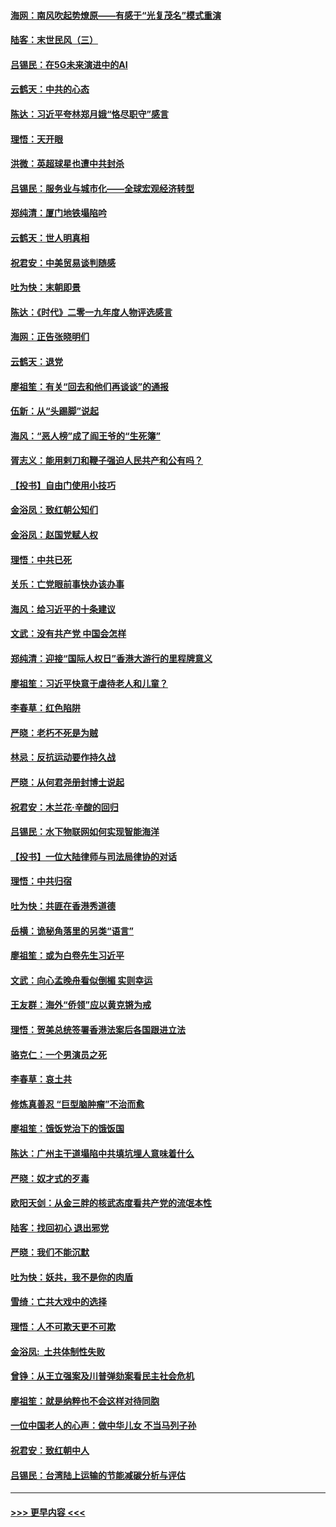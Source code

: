 #### [海网：南风吹起势燎原——有感于“光复茂名”模式重演](../pages/nsc993/n11732308.md?t=12192101) 
#### [陆客：末世民风（三）](../pages/nsc993/n11732211.md?t=12192101) 
#### [吕锡民：在5G未来演进中的AI](../pages/nsc993/n11730010.md?t=12192101) 
#### [云鹤天：中共的心态](../pages/nsc993/n11729906.md?t=12192101) 
#### [陈达：习近平夸林郑月娥“恪尽职守”感言](../pages/nsc993/n11729881.md?t=12192101) 
#### [理悟：天开眼](../pages/nsc993/n11729699.md?t=12192101) 
#### [洪微：英超球星也遭中共封杀](../pages/nsc993/n11727243.md?t=12192101) 
#### [吕锡民：服务业与城市化——全球宏观经济转型](../pages/nsc993/n11725845.md?t=12192101) 
#### [郑纯清：厦门地铁塌陷吟](../pages/nsc993/n11725813.md?t=12192101) 
#### [云鹤天：世人明真相](../pages/nsc993/n11725621.md?t=12192101) 
#### [祝君安：中美贸易谈判随感](../pages/nsc993/n11725609.md?t=12192101) 
#### [吐为快：末朝即景](../pages/nsc993/n11723365.md?t=12192101) 
#### [陈达：《时代》二零一九年度人物评选感言](../pages/nsc993/n11723337.md?t=12192101) 
#### [海网：正告张晓明们](../pages/nsc993/n11723228.md?t=12192101) 
#### [云鹤天：退党](../pages/nsc993/n11723056.md?t=12192101) 
#### [廖祖笙：有关“回去和他们再谈谈”的通报](../pages/nsc993/n11722442.md?t=12192101) 
#### [伍新：从“头踢脚”说起](../pages/nsc993/n11722429.md?t=12192101) 
#### [海风：“恶人榜”成了阎王爷的“生死簿”](../pages/nsc993/n11722272.md?t=12192101) 
#### [胥志义：能用剌刀和鞭子强迫人民共产和公有吗？](../pages/nsc993/n11720569.md?t=12192101) 
#### [【投书】自由门使用小技巧](../pages/nsc993/n11720180.md?t=12192101) 
#### [金浴凤：致红朝公知们](../pages/nsc993/n11720563.md?t=12192101) 
#### [金浴凤：赵国党赋人权](../pages/nsc993/n11720533.md?t=12192101) 
#### [理悟：中共已死](../pages/nsc993/n11720233.md?t=12192101) 
#### [关乐：亡党眼前事快办该办事](../pages/nsc993/n11719160.md?t=12192101) 
#### [海风：给习近平的十条建议](../pages/nsc993/n11717616.md?t=12192101) 
#### [文武：没有共产党 中国会怎样](../pages/nsc993/n11717584.md?t=12192101) 
#### [郑纯清：迎接“国际人权日”香港大游行的里程牌意义](../pages/nsc993/n11717417.md?t=12192101) 
#### [廖祖笙：习近平快意于虐待老人和儿童？](../pages/nsc993/n11715313.md?t=12192101) 
#### [李春草：红色陷阱](../pages/nsc993/n11715029.md?t=12192101) 
#### [严晓：老朽不死是为贼](../pages/nsc993/n11712910.md?t=12192101) 
#### [林忌：反抗运动要作持久战](../pages/nsc993/n11712623.md?t=12192101) 
#### [严晓：从何君尧册封博士说起](../pages/nsc993/n11712465.md?t=12192101) 
#### [祝君安：木兰花·辛酸的回归](../pages/nsc993/n11712381.md?t=12192101) 
#### [吕锡民：水下物联网如何实现智能海洋](../pages/nsc993/n11711158.md?t=12192101) 
#### [【投书】一位大陆律师与司法局律协的对话](../pages/nsc993/n11709675.md?t=12192101) 
#### [理悟：中共归宿](../pages/nsc993/n11710059.md?t=12192101) 
#### [吐为快：共匪在香港秀道德](../pages/nsc993/n11709979.md?t=12192101) 
#### [岳横：诡秘角落里的另类“语言”](../pages/nsc993/n11709792.md?t=12192101) 
#### [廖祖笙：或为白卷先生习近平](../pages/nsc993/n11708330.md?t=12192101) 
#### [文武：向心孟晚舟看似倒楣 实则幸运](../pages/nsc993/n11708236.md?t=12192101) 
#### [王友群：海外“侨领”应以黄克锵为戒](../pages/nsc993/n11706176.md?t=12192101) 
#### [理悟：贺美总统签署香港法案后各国跟进立法](../pages/nsc993/n11706853.md?t=12192101) 
#### [骆克仁：一个男演员之死](../pages/nsc993/n11706677.md?t=12192101) 
#### [李春草：哀土共](../pages/nsc993/n11706255.md?t=12192101) 
#### [修炼真善忍 “巨型脑肿瘤”不治而愈](../pages/nsc993/n11705340.md?t=12192101) 
#### [廖祖笙：饿饭党治下的饿饭国](../pages/nsc993/n11705085.md?t=12192101) 
#### [陈达：广州主干道塌陷中共填坑埋人意味着什么](../pages/nsc993/n11705046.md?t=12192101) 
#### [严晓：奴才式的歹毒](../pages/nsc993/n11704826.md?t=12192101) 
#### [欧阳天剑：从金三胖的核武态度看共产党的流氓本性](../pages/nsc993/n11702238.md?t=12192101) 
#### [陆客：找回初心 退出邪党](../pages/nsc993/n11702213.md?t=12192101) 
#### [严晓：我们不能沉默](../pages/nsc993/n11702110.md?t=12192101) 
#### [吐为快：妖共，我不是你的肉盾](../pages/nsc993/n11701366.md?t=12192101) 
#### [雪绮：亡共大戏中的选择](../pages/nsc993/n11699922.md?t=12192101) 
#### [理悟：人不可欺天更不可欺](../pages/nsc993/n11699657.md?t=12192101) 
#### [金浴凤:  土共体制性失败](../pages/nsc993/n11699361.md?t=12192101) 
#### [曾铮：从王立强案及川普弹劾案看民主社会危机](../pages/nsc993/n11699318.md?t=12192101) 
#### [廖祖笙：就是纳粹也不会这样对待同胞](../pages/nsc993/n11697658.md?t=12192101) 
#### [一位中国老人的心声：做中华儿女 不当马列子孙](../pages/nsc993/n11697525.md?t=12192101) 
#### [祝君安：致红朝中人](../pages/nsc993/n11697518.md?t=12192101) 
#### [吕锡民：台湾陆上运输的节能减碳分析与评估](../pages/nsc993/n11694983.md?t=12192101) 

----
#### [ >>> 更早内容 <<< ](../indexes/nsc993-earlier.md)
